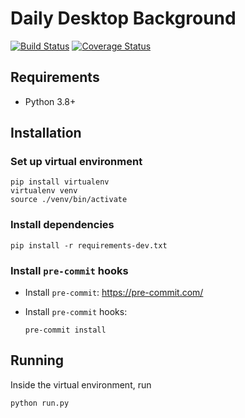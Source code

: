 # Daily Desktop Background
[![Build Status](https://app.travis-ci.com/vuhuycto/console-project-template.svg?token=wvpbwVq3yxkGyJSvypGd&branch=main)](https://app.travis-ci.com/vuhuycto/console-project-template)
[![Coverage Status](https://coveralls.io/repos/github/vuhuycto/console-project-template/badge.svg)](https://coveralls.io/github/vuhuycto/console-project-template)
## Requirements

- Python 3.8+

## Installation

### Set up virtual environment

```shell
pip install virtualenv
virtualenv venv
source ./venv/bin/activate
```

### Install dependencies

```shell
pip install -r requirements-dev.txt
```

### Install `pre-commit` hooks

- Install `pre-commit`: https://pre-commit.com/
- Install `pre-commit` hooks:

  ```shell
  pre-commit install
  ```

## Running

Inside the virtual environment, run

```shell
python run.py
```
